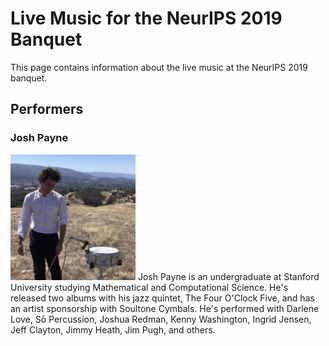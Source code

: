 # Live Music for the NeurIPS 2019 Banquet
This page contains information about the live music at the NeurIPS 2019 banquet.

## Performers

### Josh Payne
<img src="images/josh.jpg" width=200>
Josh Payne is an undergraduate at Stanford University studying Mathematical and
Computational Science. He's released two albums with his jazz quintet, The Four
O'Clock Five, and has an artist sponsorship with Soultone Cymbals. He's
performed with Darlene Love, Sō Percussion, Joshua Redman, Kenny Washington,
Ingrid Jensen, Jeff Clayton, Jimmy Heath, Jim Pugh, and others.
